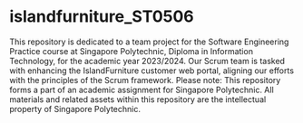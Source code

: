 # islandfurniture_ST0506
 This repository is dedicated to a team project for the Software Engineering Practice course at Singapore Polytechnic, Diploma in Information Technology, for the academic year 2023/2024. Our Scrum team is tasked with enhancing the IslandFurniture customer web portal, aligning our efforts with the principles of the Scrum framework.  Please note: This repository forms a part of an academic assignment for Singapore Polytechnic. All materials and related assets within this repository are the intellectual property of Singapore Polytechnic.
